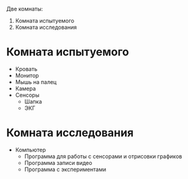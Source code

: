 Две комнаты:
1. Комната испытуемого
2. Комната исследования

# Комната испытуемого

- Кровать
- Монитор
- Мышь на палец
- Камера
- Сенсоры
	- Шапка
	- ЭКГ

# Комната исследования

- Компьютер
	- Программа для работы с сенсорами и отрисовки графиков
	- Программа записи видео
	- Программа с экспериментами

